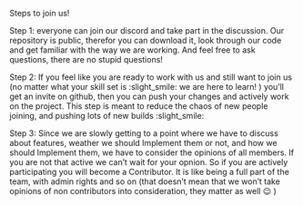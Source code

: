 Steps to join us!


Step 1: everyone can join our discord and take part in the discussion. Our repository is public, therefor you can download it, look through our code and get familiar with the way we are working. And feel free to ask questions, there are no stupid questions!

Step 2: If you feel like you are ready to work with us and still want to join us (no matter what your skill set is :slight_smile: we are here to learn! ) you’ll get an invite on github, then you can push your changes and actively work on the project. This step is meant to reduce the chaos of new people joining, and pushing lots of new builds :slight_smile:

Step 3: Since we are slowly getting to a point where we have to discuss about features, weather we should Implement them or not, and how we should Implement them, we have to consider the opinions of all members. If you are not that active we can’t wait for your opnion. So if you are actively participating you will become a Contributor. It is like being a full part of the team, with admin rights and so on (that doesn’t mean that we won’t take opinions of non contributors into consideration, they matter as well :wink: )